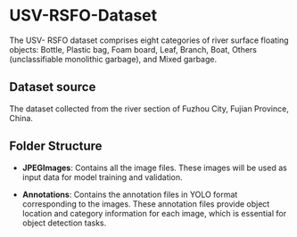 # USV-RSFO-Dataset
The USV- RSFO dataset comprises eight categories of river surface floating objects: Bottle, Plastic bag, Foam board, Leaf, Branch, Boat, Others (unclassifiable monolithic garbage), and Mixed garbage. 

## Dataset source
The dataset collected from the river section of Fuzhou City, Fujian Province, China.

## Folder Structure

- **JPEGImages**: Contains all the image files. These images will be used as input data for model training and validation.

- **Annotations**: Contains the annotation files in YOLO format corresponding to the images. These annotation files provide object location and category information for each image, which is essential for object detection tasks.

  

